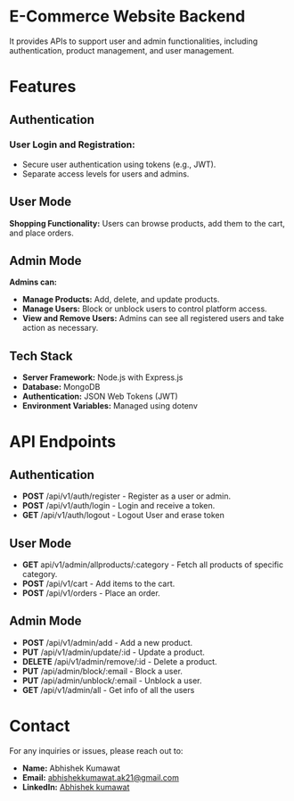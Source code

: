 # E-Commerce Website Backend 
It provides APIs to support user and admin functionalities, including authentication, 
product management, and user management.

# Features 
## Authentication
### User Login and Registration:
- Secure user authentication using tokens (e.g., JWT).
- Separate access levels for users and admins.
## User Mode
**Shopping Functionality:**
Users can browse products, add them to the cart, and place orders.
## Admin Mode
 **Admins can:**
- **Manage Products:** Add, delete, and update products.
- **Manage Users:** Block or unblock users to control platform access.
- **View and Remove Users:** Admins can see all registered users and take action as necessary.
## Tech Stack
- **Server Framework:** Node.js with Express.js
- **Database:** MongoDB
- **Authentication:** JSON Web Tokens (JWT)
- **Environment Variables:** Managed using dotenv

# API Endpoints
## Authentication
- **POST** /api/v1/auth/register - Register as a user or admin.
- **POST** /api/v1/auth/login - Login and receive a token.
- **GET** /api/v1/auth/logout - Logout User and erase token
  
## User Mode
- **GET** api/v1/admin/allproducts/:category - Fetch all products of specific category.
- **POST** /api/v1/cart - Add items to the cart.
- **POST** /api/v1/orders - Place an order.
  
## Admin Mode
- **POST** /api/v1/admin/add - Add a new product.
- **PUT** /api/v1/admin/update/:id - Update a product.
- **DELETE** /api/v1/admin/remove/:id - Delete a product.
- **PUT** /api/admin/block/:email - Block a user.
- **PUT** /api/admin/unblock/:email - Unblock a user.
- **GET** /api/v1/admin/all - Get info of all the users

# Contact
For any inquiries or issues, please reach out to:

- **Name:** Abhishek Kumawat
- **Email:** abhishekkumawat.ak21@gmail.com
- **LinkedIn:** [Abhishek kumawat](https://www.linkedin.com/in/abhishekkumawt/)

